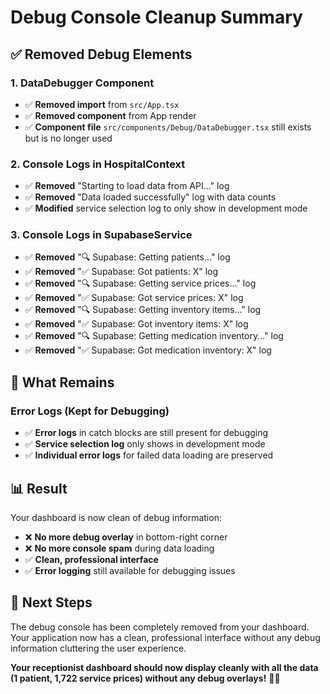 # Debug Console Cleanup Summary

## ✅ **Removed Debug Elements**

### **1. DataDebugger Component**
- ✅ **Removed import** from `src/App.tsx`
- ✅ **Removed component** from App render
- ✅ **Component file** `src/components/Debug/DataDebugger.tsx` still exists but is no longer used

### **2. Console Logs in HospitalContext**
- ✅ **Removed** "Starting to load data from API..." log
- ✅ **Removed** "Data loaded successfully" log with data counts
- ✅ **Modified** service selection log to only show in development mode

### **3. Console Logs in SupabaseService**
- ✅ **Removed** "🔍 Supabase: Getting patients..." log
- ✅ **Removed** "✅ Supabase: Got patients: X" log
- ✅ **Removed** "🔍 Supabase: Getting service prices..." log
- ✅ **Removed** "✅ Supabase: Got service prices: X" log
- ✅ **Removed** "🔍 Supabase: Getting inventory items..." log
- ✅ **Removed** "✅ Supabase: Got inventory items: X" log
- ✅ **Removed** "🔍 Supabase: Getting medication inventory..." log
- ✅ **Removed** "✅ Supabase: Got medication inventory: X" log

## 🎯 **What Remains**

### **Error Logs (Kept for Debugging)**
- ✅ **Error logs** in catch blocks are still present for debugging
- ✅ **Service selection log** only shows in development mode
- ✅ **Individual error logs** for failed data loading are preserved

## 📊 **Result**

Your dashboard is now clean of debug information:
- ❌ **No more debug overlay** in bottom-right corner
- ❌ **No more console spam** during data loading
- ✅ **Clean, professional interface**
- ✅ **Error logging** still available for debugging issues

## 🚀 **Next Steps**

The debug console has been completely removed from your dashboard. Your application now has a clean, professional interface without any debug information cluttering the user experience.

**Your receptionist dashboard should now display cleanly with all the data (1 patient, 1,722 service prices) without any debug overlays!** 🏥✅
